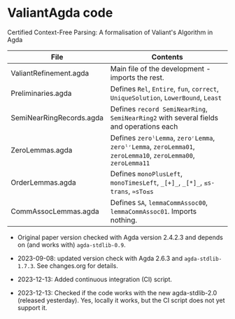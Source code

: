 # ValiantAgda code

Certified Context-Free Parsing: A formalisation of Valiant's Algorithm in Agda

| File                       | Contents                  |
| -------------------------- | ------------------------- |
| ValiantRefinement.agda     | Main file of the development - imports the rest.
| Preliminaries.agda         | Defines `Rel`, `Entire`, `fun`, `correct`, `UniqueSolution`, `LowerBound`, `Least`
| SemiNearRingRecords.agda   | Defines `record SemiNearRing`, `SemiNearRing2` with several fields and operations each
| ZeroLemmas.agda            | Defines `zeroˡLemma`, `zeroʳLemma`, `zeroˡʳLemma`, `zeroLemma01`, `zeroLemma10`, `zeroLemma00`, `zeroLemma11`
| OrderLemmas.agda           | Defines `monoPlusLeft`, `monoTimesLeft`, `_[+]_`, `_[*]_`, `≤s-trans`, `≃sTo≤s`
| CommAssocLemmas.agda       | Defines `SA`, `lemmaCommAssoc00`, `lemmaCommAssoc01`. Imports nothing.

+ Original paper version checked with Agda version 2.4.2.3 and
  depends on (and works with) `agda-stdlib-0.9`.

+ 2023-09-08: updated version check with Agda 2.6.3 and
  `agda-stdlib-1.7.3`. See changes.org for details.

+ 2023-12-13: Added continuous integration (CI) script.

+ 2023-12-13: Checked if the code works with the new agda-stdlib-2.0
  (released yesterday). Yes, locally it works, but the CI script does
  not yet support it.
